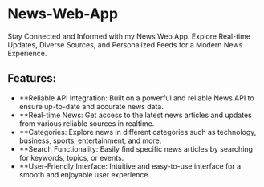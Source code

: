 # News-Web-App
Stay Connected and Informed with my News Web App. Explore Real-time Updates, Diverse Sources, and Personalized Feeds for a Modern News Experience.

## Features:

* **Reliable API Integration: Built on a powerful and reliable News API to ensure up-to-date and accurate news data.
* **Real-time News: Get access to the latest news articles and updates from various reliable sources in realtime.
* **Categories: Explore news in different categories such as technology, business, sports, entertainment, and more.
* **Search Functionality: Easily find specific news articles by searching for keywords, topics, or events.
* **User-Friendly Interface: Intuitive and easy-to-use interface for a smooth and enjoyable user experience.



